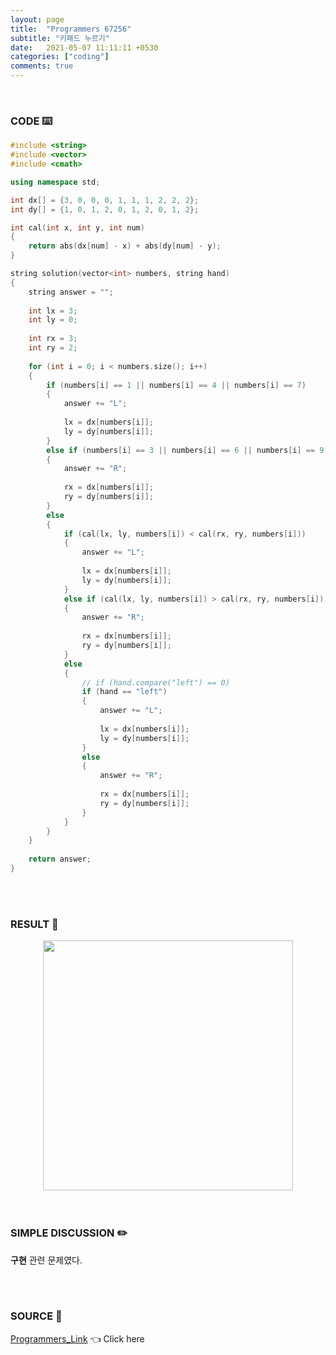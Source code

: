 ```yaml
---
layout: page
title:  "Programmers 67256"
subtitle: "키패드 누르기"
date:   2021-05-07 11:11:11 +0530
categories: ["coding"]
comments: true
---
```


<br>

### CODE ⌨️

```c++
#include <string>
#include <vector>
#include <cmath>

using namespace std;

int dx[] = {3, 0, 0, 0, 1, 1, 1, 2, 2, 2};
int dy[] = {1, 0, 1, 2, 0, 1, 2, 0, 1, 2};

int cal(int x, int y, int num)
{
    return abs(dx[num] - x) + abs(dy[num] - y);
}

string solution(vector<int> numbers, string hand)
{
    string answer = "";
    
    int lx = 3;
    int ly = 0;
    
    int rx = 3;
    int ry = 2;
    
    for (int i = 0; i < numbers.size(); i++)
    {
        if (numbers[i] == 1 || numbers[i] == 4 || numbers[i] == 7)
        {
            answer += "L";
            
            lx = dx[numbers[i]];
            ly = dy[numbers[i]];
        }
        else if (numbers[i] == 3 || numbers[i] == 6 || numbers[i] == 9)
        {
            answer += "R";
            
            rx = dx[numbers[i]];
            ry = dy[numbers[i]];
        }
        else
        {
            if (cal(lx, ly, numbers[i]) < cal(rx, ry, numbers[i]))
            {
                answer += "L";
            
                lx = dx[numbers[i]];
                ly = dy[numbers[i]];
            }
            else if (cal(lx, ly, numbers[i]) > cal(rx, ry, numbers[i]))
            {
                answer += "R";
            
                rx = dx[numbers[i]];
                ry = dy[numbers[i]];
            }
            else
            {
                // if (hand.compare("left") == 0)
                if (hand == "left")
                {
                    answer += "L";
            
                    lx = dx[numbers[i]];
                    ly = dy[numbers[i]];
                }
                else
                {
                    answer += "R";
            
                    rx = dx[numbers[i]];
                    ry = dy[numbers[i]];
                }
            }
        }
    }
    
    return answer;
}
```  

<br>
<br>

### RESULT 💛

<img src="{{ '/assets/programmers/p67256r.jpg' }}" style="width: 400px; height: auto; margin-left: auto; margin-right: auto; display: block;">  

<br>
<br>

### SIMPLE DISCUSSION ✏️

**구현** 관련 문제였다.  

<br>
<br>

### SOURCE 💎

[Programmers_Link][link] 👈 Click here  

<br>

<script src="https://utteranc.es/client.js"
        repo="DCherish/DCherish.github.io"
        issue-term="pathname"
        theme="boxy-light"
        crossorigin="anonymous"
        async>
</script>

[link]: https://programmers.co.kr/learn/courses/30/lessons/67256